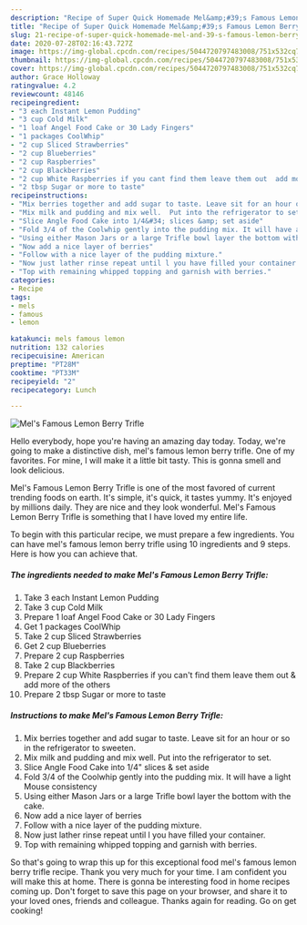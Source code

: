 ```yaml
---
description: "Recipe of Super Quick Homemade Mel&amp;#39;s Famous Lemon Berry Trifle"
title: "Recipe of Super Quick Homemade Mel&amp;#39;s Famous Lemon Berry Trifle"
slug: 21-recipe-of-super-quick-homemade-mel-and-39-s-famous-lemon-berry-trifle
date: 2020-07-28T02:16:43.727Z
image: https://img-global.cpcdn.com/recipes/5044720797483008/751x532cq70/mels-famous-lemon-berry-trifle-recipe-main-photo.jpg
thumbnail: https://img-global.cpcdn.com/recipes/5044720797483008/751x532cq70/mels-famous-lemon-berry-trifle-recipe-main-photo.jpg
cover: https://img-global.cpcdn.com/recipes/5044720797483008/751x532cq70/mels-famous-lemon-berry-trifle-recipe-main-photo.jpg
author: Grace Holloway
ratingvalue: 4.2
reviewcount: 48146
recipeingredient:
- "3 each Instant Lemon Pudding"
- "3 cup Cold Milk"
- "1 loaf Angel Food Cake or 30 Lady Fingers"
- "1 packages CoolWhip"
- "2 cup Sliced Strawberries"
- "2 cup Blueberries"
- "2 cup Raspberries"
- "2 cup Blackberries"
- "2 cup White Raspberries if you cant find them leave them out  add more of the others"
- "2 tbsp Sugar or more to taste"
recipeinstructions:
- "Mix berries together and add sugar to taste. Leave sit for an hour or so in the refrigerator to sweeten."
- "Mix milk and pudding and mix well.  Put into the refrigerator to set."
- "Slice Angle Food Cake into 1/4&#34; slices &amp; set aside"
- "Fold 3/4 of the Coolwhip gently into the pudding mix. It will have a light Mouse consistency"
- "Using either Mason Jars or a large Trifle bowl layer the bottom with the cake."
- "Now add a nice layer of berries"
- "Follow with a nice layer of the pudding mixture."
- "Now just lather rinse repeat until l you have filled your container."
- "Top with remaining whipped topping and garnish with berries."
categories:
- Recipe
tags:
- mels
- famous
- lemon

katakunci: mels famous lemon 
nutrition: 132 calories
recipecuisine: American
preptime: "PT28M"
cooktime: "PT33M"
recipeyield: "2"
recipecategory: Lunch

---
```



![Mel&#39;s Famous Lemon Berry Trifle](https://img-global.cpcdn.com/recipes/5044720797483008/751x532cq70/mels-famous-lemon-berry-trifle-recipe-main-photo.jpg)

Hello everybody, hope you're having an amazing day today. Today, we're going to make a distinctive dish, mel&#39;s famous lemon berry trifle. One of my favorites. For mine, I will make it a little bit tasty. This is gonna smell and look delicious.



Mel&#39;s Famous Lemon Berry Trifle is one of the most favored of current trending foods on earth. It's simple, it's quick, it tastes yummy. It's enjoyed by millions daily. They are nice and they look wonderful. Mel&#39;s Famous Lemon Berry Trifle is something that I have loved my entire life.


To begin with this particular recipe, we must prepare a few ingredients. You can have mel&#39;s famous lemon berry trifle using 10 ingredients and 9 steps. Here is how you can achieve that.

<!--inarticleads1-->

##### The ingredients needed to make Mel&#39;s Famous Lemon Berry Trifle:

1. Take 3 each Instant Lemon Pudding
1. Take 3 cup Cold Milk
1. Prepare 1 loaf Angel Food Cake or 30 Lady Fingers
1. Get 1 packages CoolWhip
1. Take 2 cup Sliced Strawberries
1. Get 2 cup Blueberries
1. Prepare 2 cup Raspberries
1. Take 2 cup Blackberries
1. Prepare 2 cup White Raspberries if you can&#39;t find them leave them out &amp; add more of the others
1. Prepare 2 tbsp Sugar or more to taste




<!--inarticleads2-->

##### Instructions to make Mel&#39;s Famous Lemon Berry Trifle:

1. Mix berries together and add sugar to taste. Leave sit for an hour or so in the refrigerator to sweeten.
1. Mix milk and pudding and mix well.  Put into the refrigerator to set.
1. Slice Angle Food Cake into 1/4&#34; slices &amp; set aside
1. Fold 3/4 of the Coolwhip gently into the pudding mix. It will have a light Mouse consistency
1. Using either Mason Jars or a large Trifle bowl layer the bottom with the cake.
1. Now add a nice layer of berries
1. Follow with a nice layer of the pudding mixture.
1. Now just lather rinse repeat until l you have filled your container.
1. Top with remaining whipped topping and garnish with berries.




So that's going to wrap this up for this exceptional food mel&#39;s famous lemon berry trifle recipe. Thank you very much for your time. I am confident you will make this at home. There is gonna be interesting food in home recipes coming up. Don't forget to save this page on your browser, and share it to your loved ones, friends and colleague. Thanks again for reading. Go on get cooking!

